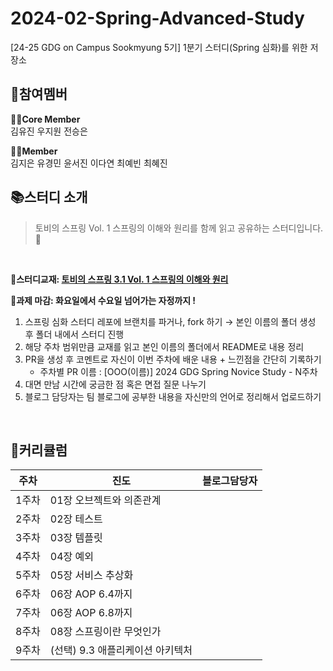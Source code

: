 # 2024-02-Spring-Advanced-Study
[24-25 GDG on Campus Sookmyung 5기] 1분기 스터디(Spring 심화)를 위한 저장소
<br/>
## 👥참여멤버
**🏃‍♀️Core Member**<br/>
김유진 우지원 전승은

**🤸‍♂️Member**
<br/>
김지은 유경민 윤서진 이다연 최예빈 최혜진
<br/>

## 📚스터디 소개
>토비의 스프링 Vol. 1 스프링의 이해와 원리를 함께 읽고 공유하는 스터디입니다.🌱
<br/>

🌟**스터디교재: [토비의 스프링 3.1 Vol. 1 스프링의 이해와 원리](https://www.yes24.com/Product/Goods/7516721)**

🌟**과제 마감: 화요일에서 수요일 넘어가는 자정까지 !**
1. 스프링 심화 스터디 레포에 브랜치를 파거나, fork 하기
    → 본인 이름의 폴더 생성 후 폴더 내에서 스터디 진행
2. 해당 주차 범위만큼 교재를 읽고 본인 이름의 폴더에서 README로 내용 정리
3. PR을 생성 후 코멘트로 자신이 이번 주차에 배운 내용 + 느낀점을 간단히 기록하기
    - 주차별 PR 이름 : [OOO(이름)] 2024 GDG Spring Novice Study - N주차
4. 대면 만남 시간에 궁금한 점 혹은 면접 질문 나누기
5. 블로그 담당자는 팀 블로그에 공부한 내용을 자신만의 언어로 정리해서 업로드하기

<br/>

## 📅커리큘럼
| 주차 | 진도 |블로그담당자|
|--|--|--|
|1주차| 01장 오브젝트와 의존관계 | |
|2주차| 02장 테스트| |
|3주차| 03장 템플릿| |
|4주차| 04장 예외| |
|5주차| 05장 서비스 추상화| |
|6주차| 06장 AOP 6.4까지| |
|7주차| 06장 AOP 6.8까지| |
|8주차| 08장 스프링이란 무엇인가| |
|9주차| (선택) 9.3 애플리케이션 아키텍처| |
